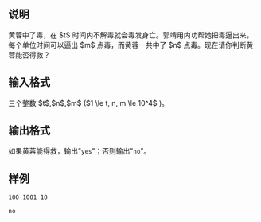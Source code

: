 <h2>说明</h2>
黄蓉中了毒，在 $t$ 时间内不解毒就会毒发身亡。郭靖用内功帮她把毒逼出来，每个单位时间可以逼出 $m$ 点毒，而黄蓉一共中了 $n$ 点毒。现在请你判断黄蓉能否得救？
<h2>输入格式</h2>
三个整数 $t$,$n$,$m$ ($1 \le t, n, m \le 10^4$ )。
<h2>输出格式</h2>
如果黄蓉能得救，输出"<code>yes</code>"；否则输出"<code>no</code>"。
<h2>样例</h2>
<pre><code class="language-input1">100 1001 10</code></pre><pre><code class="language-output1">no</code></pre>
